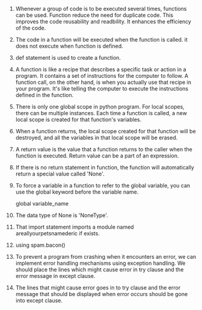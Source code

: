 1. Whenever a group of code is to be executed several times, functions can be used. Function reduce the need for duplicate code. This improves the code reusability and readbility. It enhances the efficiency of the code.

2. The code in a function will be executed when the function is called. it does not execute when function is defined.

3. def statement is used to create a function.

4. A function is like a recipe that describes a specific task or action in a program. It contains a set of instructions for the computer to follow. A function call, on the other hand, is when you actually use that recipe in your program. It's like telling the computer to execute the instructions defined in the function.

5. There is only one global scope in python program. For local scopes, there can be multiple instances. Each time a function is called, a new local scope is created for that function's variables. 

6. When a function returns, the local scope created for that function will be destroyed, and all the variables in that local scope will be erased.

7. A return value is the value that a function returns to the caller when the function is executed. Return value can be a part of an expression.

8. If there is no return statement in function, the function will automatically return a special value called 'None'.

9. To force a variable in a function to refer to the global variable, you can use the global keyword before the variable name.

    global variable_name

10. The data type of None is 'NoneType'.

11. That import statement imports a module named areallyourpetsnamederic if exists.

12. using spam.bacon()

13. To prevent a program from crashing when it encounters an error, we can implement error handling mechanisms using exception handling. We should place the lines which might cause error in try clause and the error message in except clause.

14. The lines that might cause error goes in to try clause and the error message that should be displayed when error occurs should be gone into except clause.